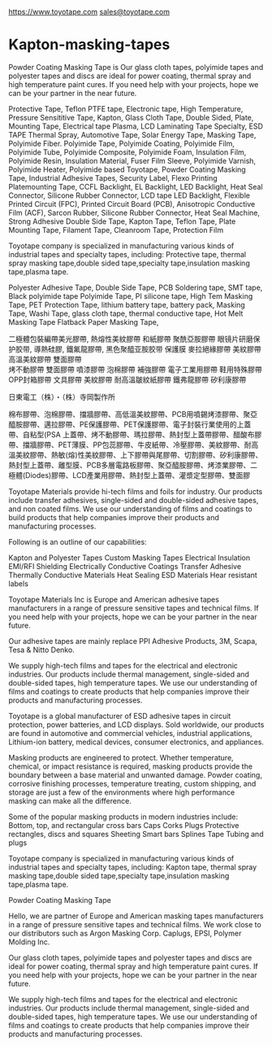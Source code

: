 https://www.toyotape.com
sales@toyotape.com

# Kapton-masking-tapes
Powder Coating Masking Tape is Our glass cloth tapes, polyimide tapes and polyester tapes and discs are ideal for power coating, thermal spray and high temperature paint cures.  If you need help with your projects, hope we can be your partner in the near future.

Protective Tape,
Teflon PTFE tape,
Electronic tape,
High Temperature,
Pressure Sensititive Tape,
Kapton,
Glass Cloth Tape,
Double Sided,
Plate,
Mounting Tape,
Electrical tape
Plasma,
LCD Laminating Tape
Specialty,
ESD TAPE
Thermal Spray,
Automotive Tape,
Solar Energy Tape,
Masking Tape,
Polyimide Fiber.
Polyimide Tape,
Polyimide Coating,
Polyimide Film,
Polyimide Tube,
Polyimide Composite,
Polyimide Foam,
Insulation Film,
Polyimide Resin,
Insulation Material,
Fuser Film Sleeve,
Polyimide Varnish,
Polyimide Heater,
Polyimide based
Toyotape,
Powder Coating Masking Tape,
Industrial Adhesive Tapes,
Security Label, 
Flexo Printing Platemounting Tape,
CCFL Backlight,
EL Backlight,
LED Backlight,
Heat Seal Connector, 
Silicone Rubber Connector, 
LCD tape
LED Backlight,
Flexible Printed Circuit (FPC), 
Printed Circuit Board (PCB), 
Anisotropic Conductive Film (ACF),
Sarcon Rubber, 
Silicone Rubber Connector, 
Heat Seal Machine, 
Strong Adhesive Double Side Tape,
Kapton Tape, 
Teflon Tape, 
Plate Mounting Tape, 
Filament Tape, Cleanroom Tape,
Protection Film
 
Toyotape company is specialized in manufacturing various kinds of industrial tapes and specialty tapes, including: Protective tape, thermal spray masking tape,double sided tape,specialty tape,insulation masking tape,plasma tape.

Polyester Adhesive Tape,
Double Side Tape,
PCB Soldering tape,
SMT tape,
Black polyimide tape
Polyimide Tape,
PI silicone tape,
High Tem Masking Tape,
PET Protection Tape,
lithium battery tape,
battery pack,
Masking Tape,
Washi Tape,
glass cloth tape,
thermal conductive tape,
Hot Melt Masking Tape
Flatback Paper Masking Tape,

二極體包裝編帶美光膠帶,
熱熔性美紋膠帶 
和紙膠帶
聚酰亞胺膠帶
眼镜片研磨保护胶带,
導熱硅膠,
鐵氟龍膠帶,
黑色聚醯亚胺胶带
保護膜 
麥拉絕緣膠帶 
美紋膠帶 
高溫美紋膠帶
雙面膠帶  
烤不動膠帶 
雙面膠帶
噴漆膠帶
泡棉膠帶
補強膠帶
電子工業用膠帶
鞋用特殊膠帶
OPP封箱膠帶
文具膠帶
美紋膠帶
耐高溫皺紋紙膠帶
鐵弗龍膠帶
矽利康膠帶
 
日東電工（株）・（株）寺岡製作所

棉布膠帶、泡棉膠帶、擋牆膠帶、高低溫美紋膠帶、PCB用噴錫烤漆膠帶、聚亞醯胺膠帶、邁拉膠帶、PE保護膠帶、PET保護膠帶、電子封裝行業使用的上蓋帶、自粘型(PSA 上蓋帶、烤不動膠帶、瑪拉膠帶、熱封型上蓋帶膠帶、醋酸布膠帶、擋牆膠帶、PET薄膜、PP包蕊膠帶、牛皮紙帶、冷壓膠帶、美紋膠帶、耐高溫美紋膠帶、熱敏(熔)性美紋膠帶、上下膠帶與尾膠帶、切割膠帶、矽利康膠帶、熱封型上蓋帶、離型膜、PCB多層電路板膠帶、聚亞醯胺膠帶、烤漆業膠帶、二極體(Diodes)膠帶、LCD產業用膠帶、熱封型上蓋帶、灌漿定型膠帶、雙面膠

Toyotape Materials provide hi-tech films and foils for industry. Our products include transfer adhesives, single-sided and double-sided adhesive tapes, and non coated films. We use our understanding of films and coatings to build products that help companies improve their products and manufacturing processes.

Following is an outline of our capabilities:

Kapton and Polyester Tapes
Custom Masking Tapes
Electrical Insulation
EMI/RFI Shielding
Electrically Conductive Coatings
Transfer Adhesive
Thermally Conductive Materials
Heat Sealing
ESD Materials
Hear resistant labels



Toyotape Materials Inc is Europe and American adhesive tapes manufacturers in a range of pressure sensitive tapes and technical films. If you need help with your projects, hope we can be your partner in the near future.

Our adhesive tapes are mainly replace PPI Adhesive Products, 3M, Scapa, Tesa & Nitto Denko. 

We supply high-tech films and tapes for the electrical and electronic industries. Our products include thermal management, single-sided and double-sided tapes, high temperature tapes. We use our understanding of films and coatings to create products that help companies improve their products and manufacturing processes.



Toyotape is a global manufacturer of ESD adhesive tapes in circuit protection, power batteries, and LCD displays. Sold worldwide, our products are found in automotive and commercial vehicles, industrial applications, Lithium-ion battery, medical devices, consumer electronics, and appliances.

Masking products are engineered to protect. Whether temperature, chemical, or impact resistance is required, masking products provide the boundary between a base material and unwanted damage.
Powder coating, corrosive finishing processes, temperature treating, custom shipping, and storage are just a few of the environments where high performance masking can make all the difference.

Some of the popular masking products in modern industries include:
Bottom, top, and rectangular cross bars
Caps
Corks
Plugs
Protective rectangles, discs and squares
Sheeting
Smart bars
Splines
Tape
Tubing and plugs

Toyotape company is specialized in manufacturing various kinds of industrial tapes and specialty tapes, including: Kapton tape, thermal spray masking tape,double sided tape,specialty tape,insulation masking tape,plasma tape.


Powder Coating Masking Tape

Hello, we are partner of Europe and American masking tapes manufacturers in a range of pressure sensitive tapes and technical films. We work close to our distributors such as Argon Masking Corp. Caplugs, EPSI, Polymer Molding Inc.

Our glass cloth tapes, polyimide tapes and polyester tapes and discs are ideal for power coating, thermal spray and high temperature paint cures.  If you need help with your projects, hope we can be your partner in the near future.


We supply high-tech films and tapes for the electrical and electronic industries. Our products include thermal management, single-sided and double-sided tapes, high temperature tapes. We use our understanding of films and coatings to create products that help companies improve their products and manufacturing processes.

